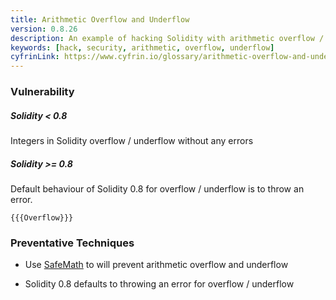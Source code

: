```yaml
---
title: Arithmetic Overflow and Underflow
version: 0.8.26
description: An example of hacking Solidity with arithmetic overflow / underflow
keywords: [hack, security, arithmetic, overflow, underflow]
cyfrinLink: https://www.cyfrin.io/glossary/arithmetic-overflow-and-underflow-hack-solidity-code-example
---
```


### Vulnerability

##### Solidity < 0.8

Integers in Solidity overflow / underflow without any errors

##### Solidity >= 0.8

Default behaviour of Solidity 0.8 for overflow / underflow is to throw an error.

```solidity
{{{Overflow}}}
```

### Preventative Techniques

- Use <a href="https://github.com/OpenZeppelin/openzeppelin-contracts/blob/master/contracts/math/SafeMath.sol" target="__blank">SafeMath</a> to will prevent arithmetic overflow and underflow

- Solidity 0.8 defaults to throwing an error for overflow / underflow
